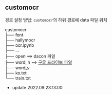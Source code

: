 ## customocr

경로 설정 방법: ```customocr```의 하위 경로에 data 파일 위치

customocr <br>
├── font <br>
├── hallymocr <br>
├── ocr.ipynb <br>
├── ... <br>
├── open ==> dacon 파일 <br>
├── word_h ==> [구글 드라이브 파일](https://drive.google.com/file/d/1b_ae-2qFmUOo6-QTOapZ4TbPr8iTYYOp/view?usp=sharing) <br>
├── word_v <br>
├── ko.txt <br>
└── train.txt <br>

- update 2022.09.23.13:00
